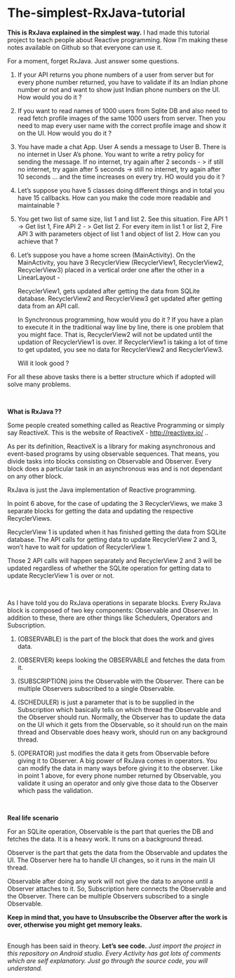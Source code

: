 # The-simplest-RxJava-tutorial

<b>This is RxJava explained in the simplest way.</b> I had made this tutorial project to teach people about Reactive programming. Now I'm making these notes available on Github so that everyone can use it. 

For a moment, forget RxJava.
Just answer some questions. <br/>


1. If your API returns you phone numbers of a user from server but for every phone number returned, you have to validate if its an Indian phone number or not and want to show just Indian phone numbers on the UI. How would you do it ?


2. If you want to read names of 1000 users from Sqlite DB and also need to read fetch profile images of the same 1000 users from server. Then you need to map every user name with the correct profile image and show it on the UI. How would you do it ?


3. You have made a chat App. User A sends a message to User B. There is no internet in User A’s phone. You want to write a retry policy for sending the message. If no internet, try again after 2 seconds - > if still no internet, try again after 5 seconds -> still no internet, try again after 10 seconds … and the time increases on every try. HO would you do it ?


4. Let’s suppose you have 5 classes doing different things and in total you have 15 callbacks. How can you make the code more readable and maintainable ?


5. You get two list of same size, list 1 and list 2. See this situation. Fire API 1 -> Get list 1, Fire API 2 - > Get list 2.  For every item in list 1 or list 2,  Fire API 3 with parameters object of list 1 and object of list 2. How can you achieve that ?


6. Let’s suppose you have a home screen (MainActivity). On the MainActivity, you have 3 RecyclerView (RecyclerView1, RecyclerView2, RecyclerView3) placed in a vertical order one after the other in a LinearLayout - 

   RecyclerView1, gets updated after getting the data from SQLite database.
   RecyclerView2 and RecyclerView3 get updated after getting data from an API call.

   In Synchronous programming, how would you do it ? If you have a plan to execute it in the traditional way line by line,     there is one problem that you might face. That is, RecyclerView2 will not be updated until the updation of RecyclerView1 is  over. If RecyclerView1 is taking a lot of time to get updated, you see no data for RecyclerView2 and RecyclerView3.


   Will it look good ?



For all these above tasks there is a better structure which if adopted will solve many problems.

<br>

<b>What is RxJava ??</b>

Some people created something called as Reactive Programming or simply say ReactiveX. This is the website of ReactiveX - http://reactivex.io/ .. 

As per its definition, ReactiveX is a library for making asynchronous and event-based programs by using observable sequences. 
That means, you divide tasks into blocks consisting on Observable and Observer. Every block does a particular task in an asynchronous was and is not dependant on any other block.

RxJava is just the Java implementation of Reactive programming.

In point 6 above, for the case of updating the 3 RecyclerViews, we make 3 separate blocks for getting the data and updating the respective RecyclerViews. 

RecyclerView 1 is updated when it has finished getting the data from SQLite database. The API calls for getting data to update RecyclerView 2 and 3, won’t have to wait for updation of RecyclerView 1. 

Those 2 API calls will happen separately and RecyclerView 2 and 3 will be updated regardless of whether the SQLite operation for getting data to update RecyclerView 1 is over or not. 

<br>

As I have told you do RxJava operations in separate blocks. Every RxJava block is composed of two key components: Observable and Observer. In addition to these, there are other things like Schedulers, Operators and Subscription.

   1. (OBSERVABLE) is the part of the block that does the work and gives data.
     
   2. (OBSERVER) keeps looking the OBSERVABLE and fetches the data from it. 
    
   3. (SUBSCRIPTION) joins the Observable with the Observer. There can be multiple Observers subscribed to a single Observable.
     
   4. (SCHEDULER) is just a parameter that is to be supplied in the Subscription which basically tells on which thread the Observable and the Observer should run. Normally, the Observer has to update the data on the UI which it gets from the Observable, so it should run on the main thread and Observable does heavy work, should run on any background thread. 
    
   5. (OPERATOR) just modifies the data it gets from Observable before giving it to Observer. A big power of RxJava comes in operators. You can modify the data in many ways before giving it to the observer. Like in point 1 above, for every phone number returned by Observable, you validate it using an operator and only give those data to the Observer which pass the validation. 

<br>
    
<b>Real life scenario</b>

For an SQLite operation, Observable is the part that queries the DB and fetches the data. It is a heavy work. It runs on a background thread.

Observer is the part that gets the data from the Observable and updates the UI. The Observer here ha to handle UI changes, so it runs in the main UI thread.

Observable after doing any work will not give the data to anyone until a Observer attaches to it. So, Subscription here connects the Observable and the Observer. There can be multiple Observers subscribed to a single Observable.

<b>Keep in mind that, you have to Unsubscribe the Observer after the work is over, otherwise you might get memory leaks. 
</b>
<br/><br/>


Enough has been said in theory. <b>Let’s see code.</b> <em>Just import the project in this repository on Android studio. Every Activity has got lots of comments which are self explanatory. Just go through the source code, you will understand. </em>
